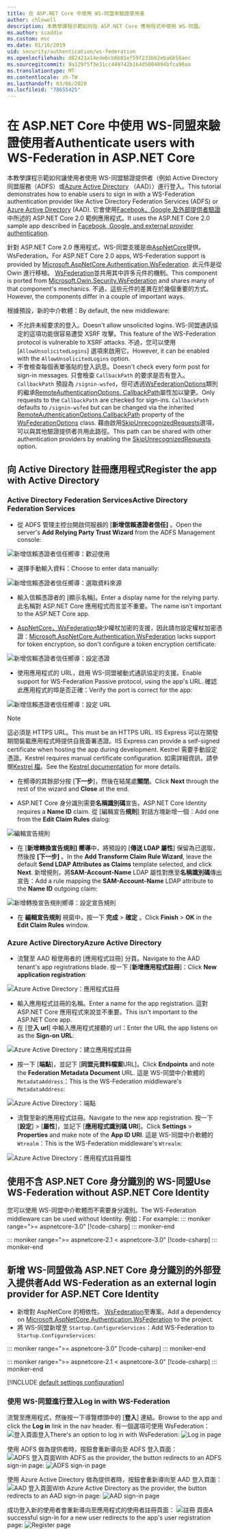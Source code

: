 ```yaml
---
title: 在 ASP.NET Core 中使用 WS-同盟來驗證使用者
author: chlowell
description: 本教學課程示範如何在 ASP.NET Core 應用程式中使用 WS-同盟。
ms.author: scaddie
ms.custom: mvc
ms.date: 01/16/2019
uid: security/authentication/ws-federation
ms.openlocfilehash: d82421a14ede6cb6b01ef59f233bb2eba6b56aec
ms.sourcegitcommit: 9a129f5f3e31cc449742b164d5004894bfca90aa
ms.translationtype: MT
ms.contentlocale: zh-TW
ms.lasthandoff: 03/06/2020
ms.locfileid: "78655425"
---
```

# <a name="authenticate-users-with-ws-federation-in-aspnet-core"></a><span data-ttu-id="c8a76-103">在 ASP.NET Core 中使用 WS-同盟來驗證使用者</span><span class="sxs-lookup"><span data-stu-id="c8a76-103">Authenticate users with WS-Federation in ASP.NET Core</span></span>

<span data-ttu-id="c8a76-104">本教學課程示範如何讓使用者使用 WS-同盟驗證提供者（例如 Active Directory 同盟服務（ADFS）或[Azure Active Directory](/azure/active-directory/) （AAD））進行登入。</span><span class="sxs-lookup"><span data-stu-id="c8a76-104">This tutorial demonstrates how to enable users to sign in with a WS-Federation authentication provider like Active Directory Federation Services (ADFS) or [Azure Active Directory](/azure/active-directory/) (AAD).</span></span> <span data-ttu-id="c8a76-105">它會使用[Facebook、Google 及外部提供者驗證](xref:security/authentication/social/index)中所述的 ASP.NET Core 2.0 範例應用程式。</span><span class="sxs-lookup"><span data-stu-id="c8a76-105">It uses the ASP.NET Core 2.0 sample app described in [Facebook, Google, and external provider authentication](xref:security/authentication/social/index).</span></span>

<span data-ttu-id="c8a76-106">針對 ASP.NET Core 2.0 應用程式，WS-同盟支援是由[AspNetCore](https://www.nuget.org/packages/Microsoft.AspNetCore.Authentication.WsFederation)提供。 WsFederation。</span><span class="sxs-lookup"><span data-stu-id="c8a76-106">For ASP.NET Core 2.0 apps, WS-Federation support is provided by [Microsoft.AspNetCore.Authentication.WsFederation](https://www.nuget.org/packages/Microsoft.AspNetCore.Authentication.WsFederation).</span></span> <span data-ttu-id="c8a76-107">此元件是從 Owin 進行移植。 [WsFederation](https://www.nuget.org/packages/Microsoft.Owin.Security.WsFederation)並共用其中許多元件的機制。</span><span class="sxs-lookup"><span data-stu-id="c8a76-107">This component is ported from [Microsoft.Owin.Security.WsFederation](https://www.nuget.org/packages/Microsoft.Owin.Security.WsFederation) and shares many of that component's mechanics.</span></span> <span data-ttu-id="c8a76-108">不過，這些元件的差異在於幾個重要的方式。</span><span class="sxs-lookup"><span data-stu-id="c8a76-108">However, the components differ in a couple of important ways.</span></span>

<span data-ttu-id="c8a76-109">根據預設，新的中介軟體：</span><span class="sxs-lookup"><span data-stu-id="c8a76-109">By default, the new middleware:</span></span>

* <span data-ttu-id="c8a76-110">不允許未經要求的登入。</span><span class="sxs-lookup"><span data-stu-id="c8a76-110">Doesn't allow unsolicited logins.</span></span> <span data-ttu-id="c8a76-111">WS-同盟通訊協定的這項功能很容易遭受 XSRF 攻擊。</span><span class="sxs-lookup"><span data-stu-id="c8a76-111">This feature of the WS-Federation protocol is vulnerable to XSRF attacks.</span></span> <span data-ttu-id="c8a76-112">不過，您可以使用 [`AllowUnsolicitedLogins`] 選項來啟用它。</span><span class="sxs-lookup"><span data-stu-id="c8a76-112">However, it can be enabled with the `AllowUnsolicitedLogins` option.</span></span>
* <span data-ttu-id="c8a76-113">不會檢查每個表單張貼的登入訊息。</span><span class="sxs-lookup"><span data-stu-id="c8a76-113">Doesn't check every form post for sign-in messages.</span></span> <span data-ttu-id="c8a76-114">只會檢查 `CallbackPath` 的要求是否有登入。 `CallbackPath` 預設為 `/signin-wsfed`，但可透過[WsFederationOptions](/dotnet/api/microsoft.aspnetcore.authentication.wsfederation.wsfederationoptions)類別的繼承[RemoteAuthenticationOptions. CallbackPath](/dotnet/api/microsoft.aspnetcore.authentication.remoteauthenticationoptions.callbackpath)屬性加以變更。</span><span class="sxs-lookup"><span data-stu-id="c8a76-114">Only requests to the `CallbackPath` are checked for sign-ins. `CallbackPath` defaults to `/signin-wsfed` but can be changed via the inherited [RemoteAuthenticationOptions.CallbackPath](/dotnet/api/microsoft.aspnetcore.authentication.remoteauthenticationoptions.callbackpath) property of the [WsFederationOptions](/dotnet/api/microsoft.aspnetcore.authentication.wsfederation.wsfederationoptions) class.</span></span> <span data-ttu-id="c8a76-115">藉由啟用[SkipUnrecognizedRequests](/dotnet/api/microsoft.aspnetcore.authentication.wsfederation.wsfederationoptions.skipunrecognizedrequests)選項，可以與其他驗證提供者共用此路徑。</span><span class="sxs-lookup"><span data-stu-id="c8a76-115">This path can be shared with other authentication providers by enabling the [SkipUnrecognizedRequests](/dotnet/api/microsoft.aspnetcore.authentication.wsfederation.wsfederationoptions.skipunrecognizedrequests) option.</span></span>

## <a name="register-the-app-with-active-directory"></a><span data-ttu-id="c8a76-116">向 Active Directory 註冊應用程式</span><span class="sxs-lookup"><span data-stu-id="c8a76-116">Register the app with Active Directory</span></span>

### <a name="active-directory-federation-services"></a><span data-ttu-id="c8a76-117">Active Directory Federation Services</span><span class="sxs-lookup"><span data-stu-id="c8a76-117">Active Directory Federation Services</span></span>

* <span data-ttu-id="c8a76-118">從 ADFS 管理主控台開啟伺服器的 [**新增信賴憑證者信任]** 。</span><span class="sxs-lookup"><span data-stu-id="c8a76-118">Open the server's **Add Relying Party Trust Wizard** from the ADFS Management console:</span></span>

![新增信賴憑證者信任嚮導：歡迎使用](ws-federation/_static/AdfsAddTrust.png)

* <span data-ttu-id="c8a76-120">選擇手動輸入資料：</span><span class="sxs-lookup"><span data-stu-id="c8a76-120">Choose to enter data manually:</span></span>

![新增信賴憑證者信任嚮導：選取資料來源](ws-federation/_static/AdfsSelectDataSource.png)

* <span data-ttu-id="c8a76-122">輸入信賴憑證者的 [顯示名稱]。</span><span class="sxs-lookup"><span data-stu-id="c8a76-122">Enter a display name for the relying party.</span></span> <span data-ttu-id="c8a76-123">此名稱對 ASP.NET Core 應用程式而言並不重要。</span><span class="sxs-lookup"><span data-stu-id="c8a76-123">The name isn't important to the ASP.NET Core app.</span></span>

* <span data-ttu-id="c8a76-124">[AspNetCore，WsFederation](https://www.nuget.org/packages/Microsoft.AspNetCore.Authentication.WsFederation)缺少權杖加密的支援，因此請勿設定權杖加密憑證：</span><span class="sxs-lookup"><span data-stu-id="c8a76-124">[Microsoft.AspNetCore.Authentication.WsFederation](https://www.nuget.org/packages/Microsoft.AspNetCore.Authentication.WsFederation) lacks support for token encryption, so don't configure a token encryption certificate:</span></span>

![新增信賴憑證者信任嚮導：設定憑證](ws-federation/_static/AdfsConfigureCert.png)

* <span data-ttu-id="c8a76-126">使用應用程式的 URL，啟用 WS-同盟被動式通訊協定的支援。</span><span class="sxs-lookup"><span data-stu-id="c8a76-126">Enable support for WS-Federation Passive protocol, using the app's URL.</span></span> <span data-ttu-id="c8a76-127">確認此應用程式的埠是否正確：</span><span class="sxs-lookup"><span data-stu-id="c8a76-127">Verify the port is correct for the app:</span></span>

![新增信賴憑證者信任嚮導：設定 URL](ws-federation/_static/AdfsConfigureUrl.png)

> [!NOTE]
> <span data-ttu-id="c8a76-129">這必須是 HTTPS URL。</span><span class="sxs-lookup"><span data-stu-id="c8a76-129">This must be an HTTPS URL.</span></span> <span data-ttu-id="c8a76-130">IIS Express 可以在開發期間裝載應用程式時提供自我簽署憑證。</span><span class="sxs-lookup"><span data-stu-id="c8a76-130">IIS Express can provide a self-signed certificate when hosting the app during development.</span></span> <span data-ttu-id="c8a76-131">Kestrel 需要手動設定憑證。</span><span class="sxs-lookup"><span data-stu-id="c8a76-131">Kestrel requires manual certificate configuration.</span></span> <span data-ttu-id="c8a76-132">如需詳細資訊，請參閱[Kestrel 檔](xref:fundamentals/servers/kestrel)。</span><span class="sxs-lookup"><span data-stu-id="c8a76-132">See the [Kestrel documentation](xref:fundamentals/servers/kestrel) for more details.</span></span>

* <span data-ttu-id="c8a76-133">在嚮導的其餘部分按 [**下一步**]，然後在結尾處**關閉**。</span><span class="sxs-lookup"><span data-stu-id="c8a76-133">Click **Next** through the rest of the wizard and **Close** at the end.</span></span>

* <span data-ttu-id="c8a76-134">ASP.NET Core 身分識別需要**名稱識別碼**宣告。</span><span class="sxs-lookup"><span data-stu-id="c8a76-134">ASP.NET Core Identity requires a **Name ID** claim.</span></span> <span data-ttu-id="c8a76-135">從 [編輯宣告**規則**] 對話方塊新增一個：</span><span class="sxs-lookup"><span data-stu-id="c8a76-135">Add one from the **Edit Claim Rules** dialog:</span></span>

![編輯宣告規則](ws-federation/_static/EditClaimRules.png)

* <span data-ttu-id="c8a76-137">在 [**新增轉換宣告規則] 嚮導**中，將預設的 [**傳送 LDAP 屬性**] 保留為已選取，然後按 **[下一步]** 。</span><span class="sxs-lookup"><span data-stu-id="c8a76-137">In the **Add Transform Claim Rule Wizard**, leave the default **Send LDAP Attributes as Claims** template selected, and click **Next**.</span></span> <span data-ttu-id="c8a76-138">新增規則，將**SAM-Account-Name** LDAP 屬性對應至**名稱識別碼**傳出宣告：</span><span class="sxs-lookup"><span data-stu-id="c8a76-138">Add a rule mapping the **SAM-Account-Name** LDAP attribute to the **Name ID** outgoing claim:</span></span>

![新增轉換宣告規則嚮導：設定宣告規則](ws-federation/_static/AddTransformClaimRule.png)

* <span data-ttu-id="c8a76-140">在 **編輯宣告規則** 視窗中，按一下 **完成** > **確定** 。</span><span class="sxs-lookup"><span data-stu-id="c8a76-140">Click **Finish** > **OK** in the **Edit Claim Rules** window.</span></span>

### <a name="azure-active-directory"></a><span data-ttu-id="c8a76-141">Azure Active Directory</span><span class="sxs-lookup"><span data-stu-id="c8a76-141">Azure Active Directory</span></span>

* <span data-ttu-id="c8a76-142">流覽至 AAD 租使用者的 [應用程式註冊] 分頁。</span><span class="sxs-lookup"><span data-stu-id="c8a76-142">Navigate to the AAD tenant's app registrations blade.</span></span> <span data-ttu-id="c8a76-143">按一下 [**新增應用程式註冊**]：</span><span class="sxs-lookup"><span data-stu-id="c8a76-143">Click **New application registration**:</span></span>

![Azure Active Directory：應用程式註冊](ws-federation/_static/AadNewAppRegistration.png)

* <span data-ttu-id="c8a76-145">輸入應用程式註冊的名稱。</span><span class="sxs-lookup"><span data-stu-id="c8a76-145">Enter a name for the app registration.</span></span> <span data-ttu-id="c8a76-146">這對 ASP.NET Core 應用程式來說並不重要。</span><span class="sxs-lookup"><span data-stu-id="c8a76-146">This isn't important to the ASP.NET Core app.</span></span>
* <span data-ttu-id="c8a76-147">在 [登**入 url**] 中輸入應用程式接聽的 url：</span><span class="sxs-lookup"><span data-stu-id="c8a76-147">Enter the URL the app listens on as the **Sign-on URL**:</span></span>

![Azure Active Directory：建立應用程式註冊](ws-federation/_static/AadCreateAppRegistration.png)

* <span data-ttu-id="c8a76-149">按一下 [**端點**]，並記下 [**同盟元資料檔案**URL]。</span><span class="sxs-lookup"><span data-stu-id="c8a76-149">Click **Endpoints** and note the **Federation Metadata Document** URL.</span></span> <span data-ttu-id="c8a76-150">這是 WS-同盟中介軟體的 `MetadataAddress`：</span><span class="sxs-lookup"><span data-stu-id="c8a76-150">This is the WS-Federation middleware's `MetadataAddress`:</span></span>

![Azure Active Directory：端點](ws-federation/_static/AadFederationMetadataDocument.png)

* <span data-ttu-id="c8a76-152">流覽至新的應用程式註冊。</span><span class="sxs-lookup"><span data-stu-id="c8a76-152">Navigate to the new app registration.</span></span> <span data-ttu-id="c8a76-153">按一下 [**設定**] > [**屬性**]，並記下 [**應用程式識別碼 URI**]。</span><span class="sxs-lookup"><span data-stu-id="c8a76-153">Click **Settings** > **Properties** and make note of the **App ID URI**.</span></span> <span data-ttu-id="c8a76-154">這是 WS-同盟中介軟體的 `Wtrealm`：</span><span class="sxs-lookup"><span data-stu-id="c8a76-154">This is the WS-Federation middleware's `Wtrealm`:</span></span>

![Azure Active Directory：應用程式註冊屬性](ws-federation/_static/AadAppIdUri.png)

## <a name="use-ws-federation-without-aspnet-core-identity"></a><span data-ttu-id="c8a76-156">使用不含 ASP.NET Core 身分識別的 WS-同盟</span><span class="sxs-lookup"><span data-stu-id="c8a76-156">Use WS-Federation without ASP.NET Core Identity</span></span>

<span data-ttu-id="c8a76-157">您可以使用 WS-同盟中介軟體而不需要身分識別。</span><span class="sxs-lookup"><span data-stu-id="c8a76-157">The WS-Federation middleware can be used without Identity.</span></span> <span data-ttu-id="c8a76-158">例如：</span><span class="sxs-lookup"><span data-stu-id="c8a76-158">For example:</span></span>
::: moniker range=">= aspnetcore-3.0"
[!code-csharp[](ws-federation/samples/StartupNon31.cs?name=snippet)]
::: moniker-end

::: moniker range=">= aspnetcore-2.1 < aspnetcore-3.0"
[!code-csharp[](ws-federation/samples/StartupNon21.cs?name=snippet)]
::: moniker-end

## <a name="add-ws-federation-as-an-external-login-provider-for-aspnet-core-identity"></a><span data-ttu-id="c8a76-159">新增 WS-同盟做為 ASP.NET Core 身分識別的外部登入提供者</span><span class="sxs-lookup"><span data-stu-id="c8a76-159">Add WS-Federation as an external login provider for ASP.NET Core Identity</span></span>

* <span data-ttu-id="c8a76-160">新增對 AspNetCore 的相依性。 [WsFederation](https://www.nuget.org/packages/Microsoft.AspNetCore.Authentication.WsFederation)至專案。</span><span class="sxs-lookup"><span data-stu-id="c8a76-160">Add a dependency on [Microsoft.AspNetCore.Authentication.WsFederation](https://www.nuget.org/packages/Microsoft.AspNetCore.Authentication.WsFederation) to the project.</span></span>
* <span data-ttu-id="c8a76-161">將 WS-同盟新增至 `Startup.ConfigureServices`：</span><span class="sxs-lookup"><span data-stu-id="c8a76-161">Add WS-Federation to `Startup.ConfigureServices`:</span></span>

::: moniker range=">= aspnetcore-3.0"
[!code-csharp[](ws-federation/samples/Startup31.cs?name=snippet)]
::: moniker-end

::: moniker range=">= aspnetcore-2.1 < aspnetcore-3.0"
[!code-csharp[](ws-federation/samples/Startup21.cs?name=snippet)]
::: moniker-end

[!INCLUDE [default settings configuration](social/includes/default-settings.md)]

### <a name="log-in-with-ws-federation"></a><span data-ttu-id="c8a76-162">使用 WS-同盟進行登入</span><span class="sxs-lookup"><span data-stu-id="c8a76-162">Log in with WS-Federation</span></span>

<span data-ttu-id="c8a76-163">流覽至應用程式，然後按一下導覽標頭中的 [**登入**] 連結。</span><span class="sxs-lookup"><span data-stu-id="c8a76-163">Browse to the app and click the **Log in** link in the nav header.</span></span> <span data-ttu-id="c8a76-164">有一個選項可使用 WsFederation： ![登入頁面登入](ws-federation/_static/WsFederationButton.png)</span><span class="sxs-lookup"><span data-stu-id="c8a76-164">There's an option to log in with WsFederation: ![Log in page](ws-federation/_static/WsFederationButton.png)</span></span>

<span data-ttu-id="c8a76-165">使用 ADFS 做為提供者時，按鈕會重新導向至 ADFS 登入頁面： ![ADFS 登入頁面](ws-federation/_static/AdfsLoginPage.png)</span><span class="sxs-lookup"><span data-stu-id="c8a76-165">With ADFS as the provider, the button redirects to an ADFS sign-in page: ![ADFS sign-in page](ws-federation/_static/AdfsLoginPage.png)</span></span>

<span data-ttu-id="c8a76-166">使用 Azure Active Directory 做為提供者時，按鈕會重新導向至 AAD 登入頁面： ![AAD 登入頁面](ws-federation/_static/AadSignIn.png)</span><span class="sxs-lookup"><span data-stu-id="c8a76-166">With Azure Active Directory as the provider, the button redirects to an AAD sign-in page: ![AAD sign-in page](ws-federation/_static/AadSignIn.png)</span></span>

<span data-ttu-id="c8a76-167">成功登入新的使用者會重新導向至應用程式的使用者註冊頁面： ![註冊 頁面](ws-federation/_static/Register.png)</span><span class="sxs-lookup"><span data-stu-id="c8a76-167">A successful sign-in for a new user redirects to the app's user registration page: ![Register page](ws-federation/_static/Register.png)</span></span>